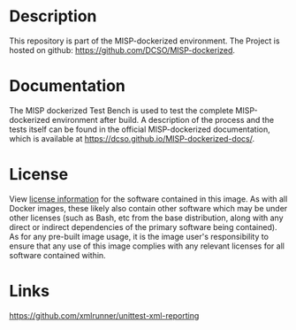 # Description
This repository is part of the MISP-dockerized environment. The Project is hosted on github: https://github.com/DCSO/MISP-dockerized.

# Documentation
The MISP dockerized Test Bench is used to test the complete MISP-dockerized environment after build. A description of the process and the tests itself can be found in the official MISP-dockerized documentation, which is available at https://dcso.github.io/MISP-dockerized-docs/.

# License
View [license information](https://github.com/DCSO/MISP-dockerized-server/blob/master/LICENSE) for the software contained in this image.
As with all Docker images, these likely also contain other software which may be under other licenses (such as Bash, etc from the base distribution, along with any direct or indirect dependencies of the primary software being contained).
As for any pre-built image usage, it is the image user's responsibility to ensure that any use of this image complies with any relevant licenses for all software contained within.

# Links
https://github.com/xmlrunner/unittest-xml-reporting